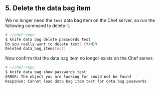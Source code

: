## 5. Delete the data bag item

We no longer need the `test` data bag item on the Chef server, so run the following command to delete it.

```bash
# ~/chef-repo
$ knife data bag delete passwords test
Do you really want to delete test? (Y/N)Y
Deleted data_bag_item[test]
```

Now confirm that the data bag item no longer exists on the Chef server.

```bash
# ~/chef-repo
$ knife data bag show passwords test
ERROR: The object you are looking for could not be found
Response: Cannot load data bag item test for data bag passwords
```
